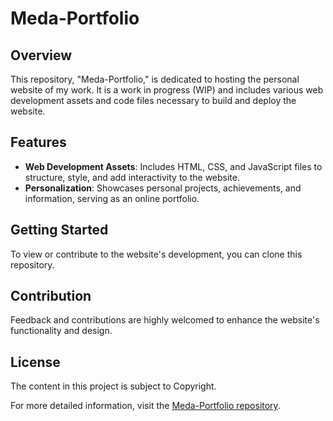 # Meda-Portfolio

## Overview
This repository, "Meda-Portfolio," is dedicated to hosting the personal website of my work. It is a work in progress (WIP) and includes various web development assets and code files necessary to build and deploy the website.

## Features
- **Web Development Assets**: Includes HTML, CSS, and JavaScript files to structure, style, and add interactivity to the website.
- **Personalization**: Showcases personal projects, achievements, and information, serving as an online portfolio.

## Getting Started
To view or contribute to the website's development, you can clone this repository.

## Contribution
Feedback and contributions are highly welcomed to enhance the website's functionality and design.

## License
The content in this project is subject to Copyright.

For more detailed information, visit the [Meda-Portfolio repository](https://github.com/saimeda1/Meda-Portfolio).
